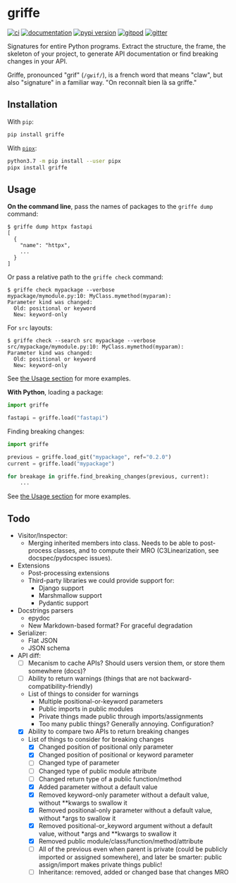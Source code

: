 # griffe

[![ci](https://github.com/mkdocstrings/griffe/workflows/ci/badge.svg)](https://github.com/mkdocstrings/griffe/actions?query=workflow%3Aci)
[![documentation](https://img.shields.io/badge/docs-mkdocs%20material-blue.svg?style=flat)](https://mkdocstrings.github.io/griffe/)
[![pypi version](https://img.shields.io/pypi/v/griffe.svg)](https://pypi.org/project/griffe/)
[![gitpod](https://img.shields.io/badge/gitpod-workspace-blue.svg?style=flat)](https://gitpod.io/#https://github.com/mkdocstrings/griffe)
[![gitter](https://badges.gitter.im/join%20chat.svg)](https://gitter.im/mkdocstrings/griffe)

Signatures for entire Python programs. Extract the structure, the frame, the skeleton of your project, to generate API documentation or find breaking changes in your API.

Griffe, pronounced "grif" (`/ɡʁif/`), is a french word that means "claw",
but also "signature" in a familiar way. "On reconnaît bien là sa griffe."

## Installation

With `pip`:
```bash
pip install griffe
```

With [`pipx`](https://github.com/pipxproject/pipx):
```bash
python3.7 -m pip install --user pipx
pipx install griffe
```

## Usage

**On the command line**, pass the names of packages to the `griffe dump` command:

```console
$ griffe dump httpx fastapi
[
  {
    "name": "httpx",
    ...
  }
]
```

Or pass a relative path to the `griffe check` command:

```console
$ griffe check mypackage --verbose
mypackage/mymodule.py:10: MyClass.mymethod(myparam):
Parameter kind was changed:
  Old: positional or keyword
  New: keyword-only
```

For `src` layouts:

```console
$ griffe check --search src mypackage --verbose
src/mypackage/mymodule.py:10: MyClass.mymethod(myparam):
Parameter kind was changed:
  Old: positional or keyword
  New: keyword-only
```

See [the Usage section](https://mkdocstrings.github.io/griffe/usage/#on-the-command-line) for more examples.

**With Python**, loading a package:

```python
import griffe

fastapi = griffe.load("fastapi")
```

Finding breaking changes:

```python
import griffe

previous = griffe.load_git("mypackage", ref="0.2.0")
current = griffe.load("mypackage")

for breakage in griffe.find_breaking_changes(previous, current):
    ...
```

See [the Usage section](https://mkdocstrings.github.io/griffe/usage/#with-python) for more examples.

## Todo

- Visitor/Inspector:
    - Merging inherited members into class.
        Needs to be able to post-process classes,
        and to compute their MRO (C3Linearization, see docspec/pydocspec issues).
- Extensions
    - Post-processing extensions
    - Third-party libraries we could provide support for:
        - Django support
        - Marshmallow support
        - Pydantic support
- Docstrings parsers
    - epydoc
    - New Markdown-based format? For graceful degradation
- Serializer:
    - Flat JSON
    - JSON schema
- API diff:
    - [ ] Mecanism to cache APIs? Should users version them, or store them somewhere (docs)?
    - [ ] Ability to return warnings (things that are not backward-compatibility-friendly)
    - List of things to consider for warnings
        - Multiple positional-or-keyword parameters
        - Public imports in public modules
        - Private things made public through imports/assignments
        - Too many public things? Generally annoying. Configuration?
    - [x] Ability to compare two APIs to return breaking changes
    - List of things to consider for breaking changes
        - [x] Changed position of positional only parameter
        - [x] Changed position of positional or keyword parameter
        - [ ] Changed type of parameter
        - [ ] Changed type of public module attribute
        - [ ] Changed return type of a public function/method
        - [x] Added parameter without a default value
        - [x] Removed keyword-only parameter without a default value, without **kwargs to swallow it
        - [x] Removed positional-only parameter without a default value, without *args to swallow it
        - [x] Removed positional-or_keyword argument without a default value, without *args and **kwargs to swallow it
        - [x] Removed public module/class/function/method/attribute
        - [ ] All of the previous even when parent is private (could be publicly imported or assigned somewhere),
            and later be smarter: public assign/import makes private things public!
        - [ ] Inheritance: removed, added or changed base that changes MRO
